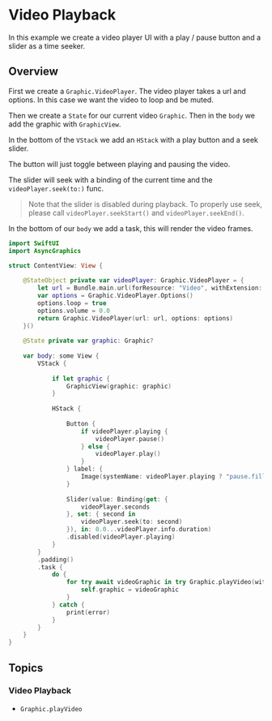 # Video Playback

In this example we create a video player UI with a play / pause button and a slider as a time seeker. 

## Overview

First we create a ``Graphic.VideoPlayer``. The video player takes a url and options. In this case we want the video to loop and be muted.

Then we create a `State` for our current video ``Graphic``. Then in the `body` we add the graphic with ``GraphicView``. 

In the bottom of the `VStack` we add an `HStack` with a play button and a seek slider.

The button will just toggle between playing and pausing the video.

The slider will seek with a binding of the current time and the `videoPlayer.seek(to:)` func.

> Note that the slider is disabled during playback. To properly use seek, please call `videoPlayer.seekStart()` and `videoPlayer.seekEnd()`.

In the bottom of our `body` we add a task, this will render the video frames.

```swift
import SwiftUI
import AsyncGraphics

struct ContentView: View {
   
    @StateObject private var videoPlayer: Graphic.VideoPlayer = {
        let url = Bundle.main.url(forResource: "Video", withExtension: "mov")!
        var options = Graphic.VideoPlayer.Options()
        options.loop = true
        options.volume = 0.0
        return Graphic.VideoPlayer(url: url, options: options)
    }()
    
    @State private var graphic: Graphic?
    
    var body: some View {
        VStack {
            
            if let graphic {
                GraphicView(graphic: graphic)
            }
            
            HStack {
                
                Button {
                    if videoPlayer.playing {
                        videoPlayer.pause()
                    } else {
                        videoPlayer.play()
                    }
                } label: {
                    Image(systemName: videoPlayer.playing ? "pause.fill" : "play.fill")
                }
                
                Slider(value: Binding(get: {
                    videoPlayer.seconds
                }, set: { second in
                    videoPlayer.seek(to: second)
                }), in: 0.0...videoPlayer.info.duration)
                .disabled(videoPlayer.playing)
            }
        }
        .padding()
        .task {
            do {
                for try await videoGraphic in try Graphic.playVideo(with: videoPlayer) {
                    self.graphic = videoGraphic
                }
            } catch {
                print(error)
            }
        }
    }
}
```

## Topics

### Video Playback

- ``Graphic.playVideo``

